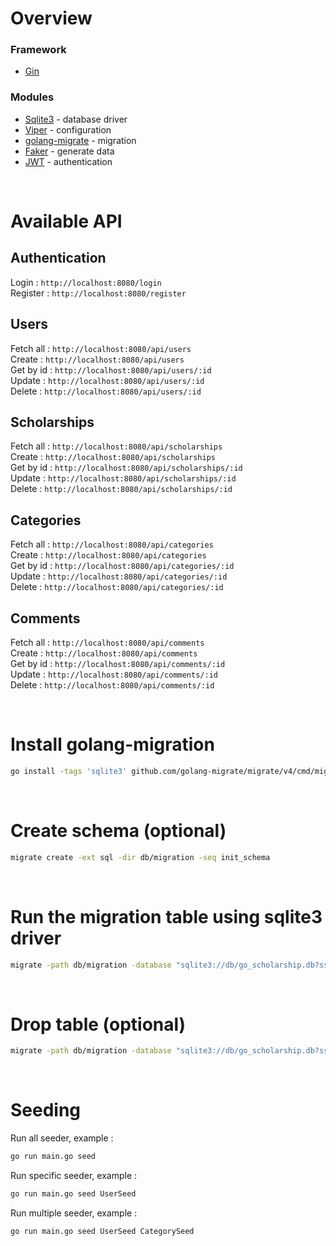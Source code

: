 # **Overview**
### Framework
- [Gin](https://gin-gonic.com/)
### Modules
- [Sqlite3](https://github.com/mattn/go-sqlite3) - database driver
- [Viper](https://github.com/spf13/viper) - configuration
- [golang-migrate](https://github.com/golang-migrate/migrate) - migration
- [Faker](https://github.com/bxcodec/faker) - generate data
- [JWT](https://github.com/golang-jwt/jwt) - authentication

<br>

# **Available API**
## **Authentication**
Login : `http://localhost:8080/login` <br>
Register : `http://localhost:8080/register`

## **Users**
Fetch all : `http://localhost:8080/api/users` <br>
Create : `http://localhost:8080/api/users` <br>
Get by id : `http://localhost:8080/api/users/:id` <br>
Update : `http://localhost:8080/api/users/:id` <br>
Delete : `http://localhost:8080/api/users/:id` <br>

## **Scholarships**
Fetch all : `http://localhost:8080/api/scholarships` <br>
Create : `http://localhost:8080/api/scholarships` <br>
Get by id : `http://localhost:8080/api/scholarships/:id` <br>
Update : `http://localhost:8080/api/scholarships/:id` <br>
Delete : `http://localhost:8080/api/scholarships/:id` <br>

## **Categories**
Fetch all : `http://localhost:8080/api/categories` <br>
Create : `http://localhost:8080/api/categories` <br>
Get by id : `http://localhost:8080/api/categories/:id` <br>
Update : `http://localhost:8080/api/categories/:id` <br>
Delete : `http://localhost:8080/api/categories/:id` <br>

## **Comments**
Fetch all : `http://localhost:8080/api/comments` <br>
Create : `http://localhost:8080/api/comments` <br>
Get by id : `http://localhost:8080/api/comments/:id` <br>
Update : `http://localhost:8080/api/comments/:id` <br>
Delete : `http://localhost:8080/api/comments/:id` <br>

<br>

# **Install golang-migration**
```bash
go install -tags 'sqlite3' github.com/golang-migrate/migrate/v4/cmd/migrate@latest
```

<br>

# **Create schema (optional)**
```bash
migrate create -ext sql -dir db/migration -seq init_schema
```

<br>

# **Run the migration table using sqlite3 driver**
```bash
migrate -path db/migration -database "sqlite3://db/go_scholarship.db?sslmode=disable" -verbose up
```

<br>

# **Drop table (optional)**
```bash
migrate -path db/migration -database "sqlite3://db/go_scholarship.db?sslmode=disable" -verbose down
```

<br>

# **Seeding**
Run all seeder, example :
```bash
go run main.go seed
```

Run specific seeder, example :
```bash
go run main.go seed UserSeed
```

Run multiple seeder, example :
```bash
go run main.go seed UserSeed CategorySeed
```

